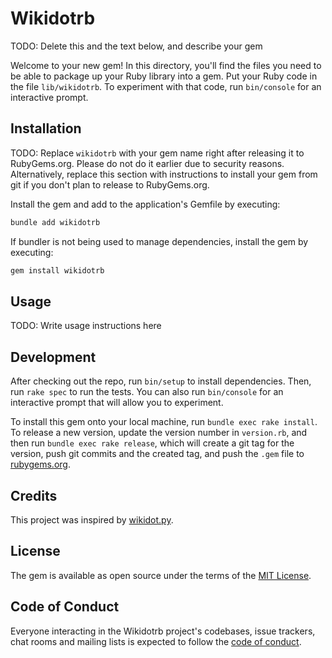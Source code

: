 # Wikidotrb

TODO: Delete this and the text below, and describe your gem

Welcome to your new gem! In this directory, you'll find the files you need to be able to package up your Ruby library into a gem. Put your Ruby code in the file `lib/wikidotrb`. To experiment with that code, run `bin/console` for an interactive prompt.

## Installation

TODO: Replace `wikidotrb` with your gem name right after releasing it to RubyGems.org. Please do not do it earlier due to security reasons. Alternatively, replace this section with instructions to install your gem from git if you don't plan to release to RubyGems.org.

Install the gem and add to the application's Gemfile by executing:

```bash
bundle add wikidotrb
```

If bundler is not being used to manage dependencies, install the gem by executing:

```bash
gem install wikidotrb
```

## Usage

TODO: Write usage instructions here

## Development

After checking out the repo, run `bin/setup` to install dependencies. Then, run `rake spec` to run the tests. You can also run `bin/console` for an interactive prompt that will allow you to experiment.

To install this gem onto your local machine, run `bundle exec rake install`. To release a new version, update the version number in `version.rb`, and then run `bundle exec rake release`, which will create a git tag for the version, push git commits and the created tag, and push the `.gem` file to [rubygems.org](https://rubygems.org).

## Credits

This project was inspired by [wikidot.py](https://github.com/ukwhatn/wikidot.py/).

## License

The gem is available as open source under the terms of the [MIT License](https://opensource.org/licenses/MIT).

## Code of Conduct

Everyone interacting in the Wikidotrb project's codebases, issue trackers, chat rooms and mailing lists is expected to follow the [code of conduct](https://github.com/r74tech/wikidotrb/blob/main/CODE_OF_CONDUCT.md).
